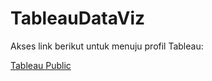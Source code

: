 # TableauDataViz

Akses link berikut untuk menuju profil Tableau:

[Tableau Public](public.tableau.com/app/profile/hanif8400)
